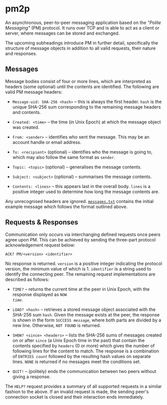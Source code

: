 # pm2p

An asynchronous, peer-to-peer messaging application based on the *"Polite Messaging"* (PM)
protocol. It runs over TCP and is able to act as a client or server, where messages can be stored
and exchanged.

The upcoming subheadings introduce PM in further detail, specifically the structure of message
objects in addition to all valid requests, their nature and responses.

## Messages

Message bodies consist of four or more lines, which are interpreted as headers (some optional)
until the contents are identified. The following are valid PM message headers:

- `Message-uid: SHA-256 <hash>` – this is always the first header. `hash` is the unique SHA-256 sum
corresponding to the remaining message headers and contents.

- `Created: <time>` – the time (in Unix Epoch) at which the message object was created.

- `From: <sender>` – identifies who sent the message. This may be an account handle or email
address.

- `To: <recipient>` (optional) – identifies who the message is going to, which may also follow the
same format as `sender`.

- `Topic: <topic>` (optional) – generalises the message contents.

- `Subject: <subject>` (optional) – summarises the message contents.

- `Contents: <lines>` – this appears last in the overall body. `lines` is a positive integer used
to determine how long the message contents are.

Any unrecognised headers are ignored.
[`messages.txt`](https://github.com/m1younis/pm2p/blob/master/src/main/resources/messages.txt)
contains the initial example message which follows the format outlined above.

## Requests & Responses

Communication only occurs via interchanging defined requests once peers agree upon PM. This can be
achieved by sending the three-part protocol acknowledgement request below:

```
ACK? PM/<version> <identifier>
```

No response is returned. `version` is a positive integer indicating the protocol version, the
minimum value of which is 1. `identifier` is a string used to identify the connecting peer. The
remaining request implementations are described as follows:

- `TIME?` – returns the current time at the peer in Unix Epoch, with the response displayed as
<code>NOW <em>time</em></code>.

- `LOAD? <hash>` – retrieves a stored message object associated with the SHA-256 sum `hash`. Given
  the message exists at the peer, the response is shown in the form
  <code>SUCCESS <em>message</em></code>, where both parts are divided by a new line. Otherwise,
  `NOT FOUND` is returned.

- `SHOW? <since> <headers>` – lists the SHA-256 sums of messages created on or after `since`
  (a Unix Epoch time in the past) that contain the contents specified by `headers` (0 or more)
  which gives the number of following lines for the content to match. The response is a combination
  of <code>ENTRIES <em>count</em></code> followed by the resulting hash values on separate lines.
  `NONE` is returned if no messages meet the conditions set.

- `QUIT!` – (politely) ends the communication between two peers without giving a response.

The `HELP?` request provides a summary of all supported requests in a similar fashion to the above.
If an invalid request is made, the sending peer's connection socket is closed and their interaction
ends immediately.
